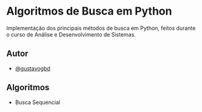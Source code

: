 
# Algoritmos de Busca em Python

Implementação dos principais métodos de busca em Python, feitos durante o curso de Análise e Desenvolvimento de Sistemas.




## Autor

- [@gustavogbd](https://www.github.com/Gustavogbd)


## Algoritmos

- Busca Sequencial


